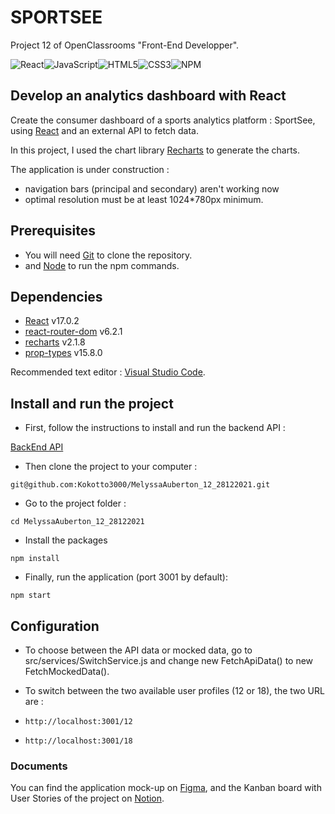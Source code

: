 # SPORTSEE

Project 12 of OpenClassrooms "Front-End Developper".

![React](https://img.shields.io/badge/react-%2320232a.svg?style=for-the-badge&logo=react&logoColor=%2361DAFB)![JavaScript](https://img.shields.io/badge/javascript-%23323330.svg?style=for-the-badge&logo=javascript&logoColor=%23F7DF1E)![HTML5](https://img.shields.io/badge/html5-%23E34F26.svg?style=for-the-badge&logo=html5&logoColor=white)![CSS3](https://img.shields.io/badge/css3-%231572B6.svg?style=for-the-badge&logo=css3&logoColor=white)![NPM](https://img.shields.io/badge/NPM-%23000000.svg?style=for-the-badge&logo=npm&logoColor=white)


## Develop an analytics dashboard with React

Create the consumer dashboard of a sports analytics platform : SportSee, using [React](https://fr.reactjs.org/) and an external API to fetch data.

In this project, I used the chart library [Recharts](https://recharts.org/en-US/) to generate the charts.

The application is under construction : 
- navigation bars (principal and secondary) aren't working now
- optimal resolution must be at least 1024*780px minimum.

## Prerequisites

- You will need [Git](https://git-scm.com/) to clone the repository.
- and [Node](https://nodejs.org/en/) to run the npm commands.

## Dependencies

- [React](https://www.npmjs.com/package/react) v17.0.2
- [react-router-dom](https://www.npmjs.com/package/react-router-dom) v6.2.1
- [recharts](https://www.npmjs.com/package/recharts) v2.1.8
- [prop-types](https://www.npmjs.com/package/prop-types) v15.8.0

Recommended text editor : [Visual Studio Code](https://code.visualstudio.com).

## Install and run the project

- First, follow the instructions to install and run the backend API :

[BackEnd API](https://github.com/Kokotto3000/P9-front-end-dashboard)

- Then clone the project to your computer :

`git@github.com:Kokotto3000/MelyssaAuberton_12_28122021.git`

- Go to the project folder :

`cd MelyssaAuberton_12_28122021`

- Install the packages

`npm install`

- Finally, run the application (port 3001 by default):

`npm start`

## Configuration

- To choose between the API data or mocked data, go to src/services/SwitchService.js and change new FetchApiData() to new FetchMockedData().

- To switch between the two available user profiles (12 or 18), the two URL are :

- `http://localhost:3001/12`
- `http://localhost:3001/18`

### Documents

You can find the application mock-up on [Figma](https://www.figma.com/file/BMomGVZqLZb811mDMShpLu/UI-design-Sportify-FR?node-id=0%3A1),
and the Kanban board with User Stories of the project on [Notion](https://www.notion.so/Tableau-de-bord-SportSee-6686aa4b5f44417881a4884c9af5669e).